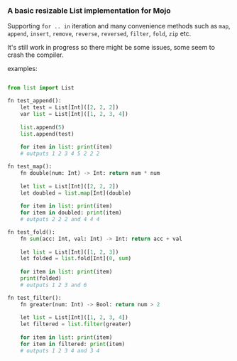 ### A basic resizable List implementation for Mojo
Supporting `for .. in` iteration and many convenience methods such as `map`, `append`, `insert`, `remove`, `reverse`, `reversed`, `filter`, `fold`, `zip` etc.

It's still work in progress so there might be some issues, some seem to crash the compiler.

examples:
```py

from list import List

fn test_append():
    let test = List[Int]([2, 2, 2])
    var list = List[Int]([1, 2, 3, 4])
    
    list.append(5)
    list.append(test)
    
    for item in list: print(item)
    # outputs 1 2 3 4 5 2 2 2

fn test_map():
    fn double(num: Int) -> Int: return num * num
    
    let list = List[Int]([2, 2, 2])
    let doubled = list.map[Int](double)
    
    for item in list: print(item)
    for item in doubled: print(item)
    # outputs 2 2 2 and 4 4 4

fn test_fold():
    fn sum(acc: Int, val: Int) -> Int: return acc + val
    
    let list = List[Int]([1, 2, 3])
    let folded = list.fold[Int](0, sum)
    
    for item in list: print(item)
    print(folded)
    # outputs 1 2 3 and 6

fn test_filter():
    fn greater(num: Int) -> Bool: return num > 2
    
    let list = List[Int]([1, 2, 3, 4])
    let filtered = list.filter(greater)
    
    for item in list: print(item)
    for item in filtered: print(item)
    # outputs 1 2 3 4 and 3 4
```

